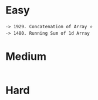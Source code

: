 # Easy
```
-> 1929. Concatenation of Array ⭐
-> 1480. Running Sum of 1d Array 
```

# Medium
```
```

# Hard
```
```

